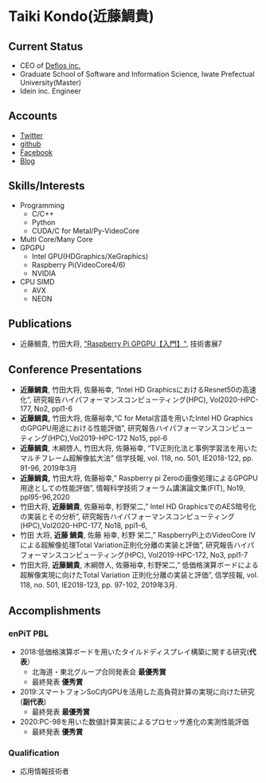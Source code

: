 # Taiki Kondo(近藤鯛貴)
## Current Status
- CEO of [Defios inc.](https://www.defios.jp/)
- Graduate School of Software and Information Science, Iwate Prefectual University(Master)
- Idein inc. Engineer

## Accounts

- [Twitter](https://twitter.com/Taiki_azrs)
- [github](https://github.com/Taiki-azrs)
- [Facebook](https://www.facebook.com/kontaiml)
- [Blog](https://taiki-azrs.hatenablog.com/)

## Skills/Interests
- Programming
	- C/C++
	- Python
	- CUDA/C for Metal/Py-VideoCore
- Multi Core/Many Core
- GPGPU
	- Intel GPU(HDGraphics/XeGraphics)
	- Raspberry Pi(VideoCore4/6)
	- NVIDIA
- CPU SIMD
	- AVX
	- NEON
## Publications
- 近藤鯛貴, 竹田大将, ["Raspberry Pi GPGPU【入門】"](https://lowlayerlovers.booth.pm/), 技術書展7

## Conference Presentations
- **近藤鯛貴**, 竹田大将, 佐藤裕幸, “Intel HD GraphicsにおけるResnet50の高速化”, 研究報告ハイパフォーマンスコンピューティング(HPC), Vol2020-HPC-177, No2, ppl1-6 
- **近藤鯛貴,** 竹田大将, 佐藤裕幸,“C for Metal言語を用いたIntel HD GraphicsのGPGPU用途における性能評価”, 研究報告ハイパフォーマンスコンピューティング(HPC),Vol2019-HPC-172 No15, ppl-6 
- **近藤鯛貴**, 木綱啓人, 竹田大将, 佐藤裕幸, “TV正則化法と事例学習法を用いたマルチフレーム超解像拡大法” 信学技報, vol. 118, no. 501, IE2018-122, pp. 91-96, 2019年3月 
- **近藤鯛貴,** 竹田大将, 佐藤裕幸,” Raspberry pi Zeroの画像処理によるGPGPU用途としての性能評価”, 情報科学技術フォーラム講演論文集(FIT), No19, ppl95-96,2020 
- 竹田大将,  **近藤鯛貴**, 佐藤裕幸,  杉野栄二,” Intel HD GraphicsでのAES暗号化の実装とその分析”, 研究報告ハイパフォーマンスコンピューティング(HPC),Vol2020-HPC-177, No18, ppl1-6,
-  竹田 大将, **近藤 鯛貴**, 佐藤 裕幸, 杉野 栄二,” RaspberryPi上のVideoCore IVによる超解像処理Total Variation正則化分離の実装と評価”, 研究報告ハイパフォーマンスコンピューティング(HPC), Vol2019-HPC-172, No3, ppl1-7
- 竹田大将,  **近藤鯛貴**,  木綱啓人,  佐藤裕幸,  杉野栄二,” 低価格演算ボードによる超解像実現に向けたTotal Variation 正則化分離の実装と評価”, 信学技報, vol. 118, no. 501, IE2018-123, pp. 97-102, 2019年3月.

## Accomplishments
### enPiT PBL
- 2018:低価格演算ボードを用いたタイルドディスプレイ構築に関する研究(**代表**）
	- 北海道・東北グループ合同発表会 **最優秀賞**
	- 最終発表 **優秀賞**
- 2019:スマートフォンSoC内GPUを活用した高負荷計算の実現に向けた研究(**副代表**)
	- 最終発表 **最優秀賞**
- 2020:PC-98を用いた数値計算実装によるプロセッサ進化の実測性能評価
	- 最終発表 **優秀賞**

### Qualification
- 応用情報技術者
